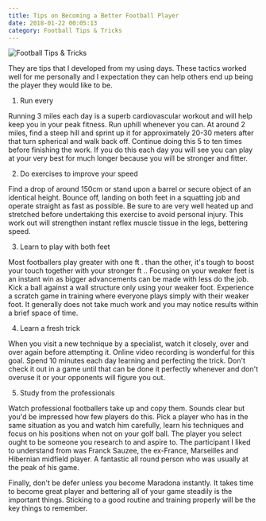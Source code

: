 ```yaml
---
title: Tips on Becoming a Better Football Player
date: 2018-01-22 00:05:13
category: Football Tips & Tricks
---
```


![Football Tips & Tricks](https://www.webhomelibrary.com/content/images/10.jpg)

They are tips that I developed from my using days. These tactics worked well for me personally and I expectation they can help others end up being the player they would like to be.

1. Run every 

Running 3 miles each day is a superb cardiovascular workout and will help keep you in your peak fitness. Run uphill whenever you can. At around 2 miles, find a steep hill and sprint up it for approximately 20-30 meters after that turn spherical and walk back off. Continue doing this 5 to ten times before finishing the work. If you do this each day you will see you can play at your very best for much longer because you will be stronger and fitter.

2. Do exercises to improve your speed

Find a drop of around 150cm or stand upon a barrel or secure object of an identical height. Bounce off, landing on both feet in a squatting job and operate straight as fast as possible. Be sure to are very well heated up and stretched before undertaking this exercise to avoid personal injury. This work out will strengthen instant reflex muscle tissue in the legs, bettering speed.

3. Learn to play with both feet

Most footballers play greater with one ft . than the other, it's tough to boost your touch together with your stronger ft .. Focusing on your weaker feet is an instant win as bigger advancements can be made with less do the job. Kick a ball against a wall structure only using your weaker foot. Experience a scratch game in training where everyone plays simply with their weaker foot. It generally does not take much work and you may notice results within a brief space of time.

4. Learn a fresh trick

When you visit a new technique by a specialist, watch it closely, over and over again before attempting it. Online video recording is wonderful for this goal. Spend 10 minutes each day learning and perfecting the trick. Don't check it out in a game until that can be done it perfectly whenever and don't overuse it or your opponents will figure you out.

5. Study from the professionals

Watch professional footballers take up and copy them. Sounds clear but you'd be impressed how few players do this. Pick a player who has in the same situation as you and watch him carefully, learn his techniques and focus on his positions when not on your golf ball. The player you select ought to be someone you research to and aspire to. The participant I liked to understand from was Franck Sauzee, the ex-France, Marseilles and Hibernian midfield player. A fantastic all round person who was usually at the peak of his game.

Finally, don't be defer unless you become Maradona instantly. It takes time to become great player and bettering all of your game steadily is the important things. Sticking to a good routine and training properly will be the key things to remember.